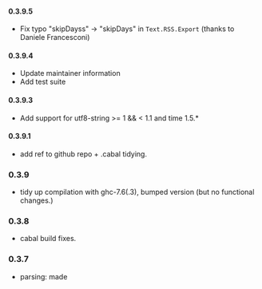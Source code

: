 #### 0.3.9.5

* Fix typo "skipDayss" -> "skipDays" in `Text.RSS.Export` (thanks to Daniele Francesconi)

#### 0.3.9.4

* Update maintainer information
* Add test suite

#### 0.3.9.3

* Add support for utf8-string >= 1 && < 1.1 and time 1.5.*

#### 0.3.9.1

* add ref to github repo + .cabal tidying.

### 0.3.9

* tidy up compilation with ghc-7.6(.3), bumped version (but no
  functional changes.)

### 0.3.8

* cabal build fixes.

### 0.3.7

* <feed> parsing: made <title> be optional.
* <entry> parsing: try <published> if <updated> is missing.
